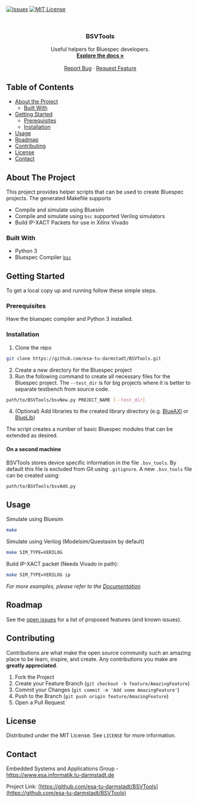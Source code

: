 [![Issues][issues-shield]][issues-url]
[![MIT License][license-shield]][license-url]



<br />
<p align="center">
  <h3 align="center">BSVTools</h3>

  <p align="center">
    Useful helpers for Bluespec developers.
    <br />
    <a href="https://github.com/esa-tu-darmstadt/BSVTools/wiki"><strong>Explore the docs »</strong></a>
    <br />
    <br />
    <a href="https://github.com/esa-tu-darmstadt/BSVTools/issues">Report Bug</a>
    ·
    <a href="https://github.com/esa-tu-darmstadt/BSVTools/issues">Request Feature</a>
  </p>
</p>



<!-- TABLE OF CONTENTS -->
## Table of Contents

* [About the Project](#about-the-project)
  * [Built With](#built-with)
* [Getting Started](#getting-started)
  * [Prerequisites](#prerequisites)
  * [Installation](#installation)
* [Usage](#usage)
* [Roadmap](#roadmap)
* [Contributing](#contributing)
* [License](#license)
* [Contact](#contact)



<!-- ABOUT THE PROJECT -->
## About The Project

This project provides helper scripts that can be used to create Bluespec projects. The generated Makefile supports
  - Compile and simulate using Bluesim
  - Compile and simulate using `bsc` supported Verilog simulators
  - Build IP-XACT Packets for use in Xilinx Vivado

### Built With

* Python 3
* Bluespec Compiler [`bsc`](https://github.com/B-Lang-org/bsc)


## Getting Started

To get a local copy up and running follow these simple steps.

### Prerequisites

Have the bluespec compiler and Python 3 installed.

### Installation

1. Clone the repo
```bash
git clone https://github.com/esa-tu-darmstadt/BSVTools.git
```
2. Create a new directory for the Bluespec project
3. Run the following command to create all necessary files for the Bluespec project. The `--test_dir` is for big projects where it is better to separate testbench from source code.
```bash
path/to/BSVTools/bsvNew.py PROJECT_NAME [--test_dir]
```
4. (Optional) Add libraries to the created library directory (e.g. [BlueAXI](https://github.com/esa-tu-darmstadt/BlueAXI) or [BlueLib](https://github.com/esa-tu-darmstadt/BlueLib))

The script creates a number of basic Bluespec modules that can be extended as desired.

#### On a second machine

BSVTools stores device specific information in the file `.bsv_tools`. By default this file is excluded from Git using `.gitignore`. A new `.bsv_tools` file can be created using:

```bash
path/to/BSVTools/bsvAdd.py
```

## Usage

Simulate using Bluesim

```bash
make
```

Simulate using Verilog (Modelsim/Questasim by default)

```bash
make SIM_TYPE=VERILOG
```

Build IP-XACT packet (Needs Vivado in path):

```sh
make SIM_TYPE=VERILOG ip
```

_For more examples, please refer to the [Documentation](https://github.com/esa-tu-darmstadt/BSVTools/wiki)_



<!-- ROADMAP -->
## Roadmap

See the [open issues](https://github.com/esa-tu-darmstadt/BSVTools/issues) for a list of proposed features (and known issues).



<!-- CONTRIBUTING -->
## Contributing

Contributions are what make the open source community such an amazing place to be learn, inspire, and create. Any contributions you make are **greatly appreciated**.

1. Fork the Project
2. Create your Feature Branch (`git checkout -b feature/AmazingFeature`)
3. Commit your Changes (`git commit -m 'Add some AmazingFeature'`)
4. Push to the Branch (`git push origin feature/AmazingFeature`)
5. Open a Pull Request



<!-- LICENSE -->
## License

Distributed under the MIT License. See `LICENSE` for more information.



<!-- CONTACT -->
## Contact

Embedded Systems and Applications Group - https://www.esa.informatik.tu-darmstadt.de

Project Link: [https://github.com/esa-tu-darmstadt/BSVTools](https://github.com/esa-tu-darmstadt/BSVTools)


<!-- MARKDOWN LINKS & IMAGES -->
<!-- https://www.markdownguide.org/basic-syntax/#reference-style-links -->
[issues-shield]: https://img.shields.io/github/issues/esa-tu-darmstadt/BSVTools.svg?style=flat-square
[issues-url]: https://github.com/esa-tu-darmstadt/BSVTools/issues
[license-shield]: https://img.shields.io/github/license/esa-tu-darmstadt/BSVTools.svg?style=flat-square
[license-url]: https://github.com/esa-tu-darmstadt/BSVTools/blob/master/LICENSE
